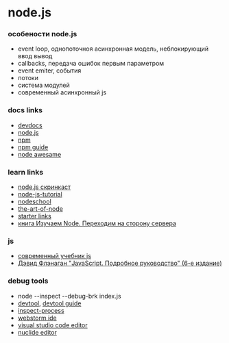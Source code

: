 # node.js

### особености node.js

-  event loop,  однопоточноя асинхронная модель, неблокирующий ввод вывод
-  callbacks, передача ошибок первым параметром
-  event emiter, события
-  потоки 
-  система модулей
-  современный асинхронный js 

### docs links

-  [devdocs](http://devdocs.io/)
-  [node.js](https://nodejs.org/en/docs/)
-  [npm](https://www.npmjs.com)
-  [npm guide](https://docs.npmjs.com/all)
-  [node awesame](https://github.com/sindresorhus/awesome-nodejs)

### learn links

- [node.js скринкаст](https://learn.javascript.ru/screencast/nodejs)
- [node-js-tutorial](https://www.airpair.com/javascript/node-js-tutorial)
- [nodeschool](http://nodeschool.io/)
- [the-art-of-node](https://github.com/maxogden/art-of-node/#the-art-of-node)
- [starter links](http://stackoverflow.com/questions/2353818/how-do-i-get-started-with-node-js)
- [книга Изучаем Node. Переходим на сторону сервера](https://www.piter.com/product/izuchaem-node-perehodim-na-storonu-servera-2-e-izd-dopolnennoe-i-pererabotannoe)

### js

- [современный учебник js](https://learn.javascript.ru/)
- [Дэвид Флэнаган "JavaScript. Подробное руководство" (6-е издание)](https://vk.com/doc10903696_309832418?hash=1194c2e4cabeda722a&dl=8a9b578f3f62fb1fae)

### debug tools
- node --inspect --debug-brk index.js
- [devtool](https://github.com/Jam3/devtool), [devtool guide](https://mattdesl.svbtle.com/debugging-nodejs-in-chrome-devtools)
- [inspect-process](https://github.com/jaridmargolin/inspect-process)
- [webstorm ide](https://www.jetbrains.com/webstorm/)
- [visual studio code editor](https://code.visualstudio.com/)
- [nuclide editor](https://nuclide.io/)
